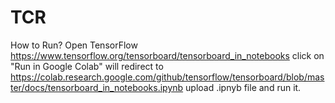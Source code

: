 # TCR

How to Run?
 Open TensorFlow https://www.tensorflow.org/tensorboard/tensorboard_in_notebooks
 click on "Run in Google Colab"  will redirect to https://colab.research.google.com/github/tensorflow/tensorboard/blob/master/docs/tensorboard_in_notebooks.ipynb
 upload .ipnyb file and run it.
